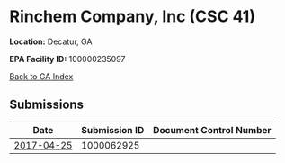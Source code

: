 # Rinchem Company, Inc (CSC 41)

**Location:** Decatur, GA

**EPA Facility ID:** 100000235097

[Back to GA Index](../../index.md)

## Submissions

| Date | Submission ID | Document Control Number |
|------|--------------|-------------------------|
| [2017-04-25](submissions/1000062925.md) | 1000062925 |  |
